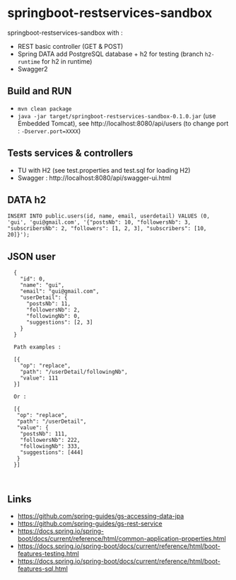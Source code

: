 # springboot-restservices-sandbox

springboot-restservices-sandbox with :

 - REST basic controller (GET & POST)
 - Spring DATA add PostgreSQL database + h2 for testing (branch `h2-runtime` for h2 in runtime)
 - Swagger2
 
## Build and RUN

 - `mvn clean package`
 - `java -jar target/springboot-restservices-sandbox-0.1.0.jar` (use Embedded Tomcat), see http://localhost:8080/api/users (to change port : `-Dserver.port=XXXX`)
 
## Tests services & controllers

 - TU with H2 (see test.properties and test.sql for loading H2)
 - Swagger : http://localhost:8080/api/swagger-ui.html
 
## DATA h2

```
INSERT INTO public.users(id, name, email, userdetail) VALUES (0, 'gui', 'gui@gmail.com', '{"postsNb": 10, "followersNb": 3, "subscribersNb": 2, "followers": [1, 2, 3], "subscribers": [10, 20]}');
```

## JSON user

```
  {
    "id": 0,
    "name": "gui",
    "email": "gui@gmail.com",
    "userDetail": {
      "postsNb": 11,
      "followersNb": 2,
      "followingNb": 0,
      "suggestions": [2, 3]
    }
  }
  
  Path examples :
  
  [{
  	"op": "replace",
  	"path": "/userDetail/followingNb",
  	"value": 111
  }]

  Or :
  
  [{
   "op": "replace",
   "path": "/userDetail",
   "value": {
    "postsNb": 111,
    "followersNb": 222,
    "followingNb": 333,
    "suggestions": [444]
   }
  }]
  
  
```

## Links

 - https://github.com/spring-guides/gs-accessing-data-jpa
 - https://github.com/spring-guides/gs-rest-service
 - https://docs.spring.io/spring-boot/docs/current/reference/html/common-application-properties.html
 - https://docs.spring.io/spring-boot/docs/current/reference/html/boot-features-testing.html
 - https://docs.spring.io/spring-boot/docs/current/reference/html/boot-features-sql.html

